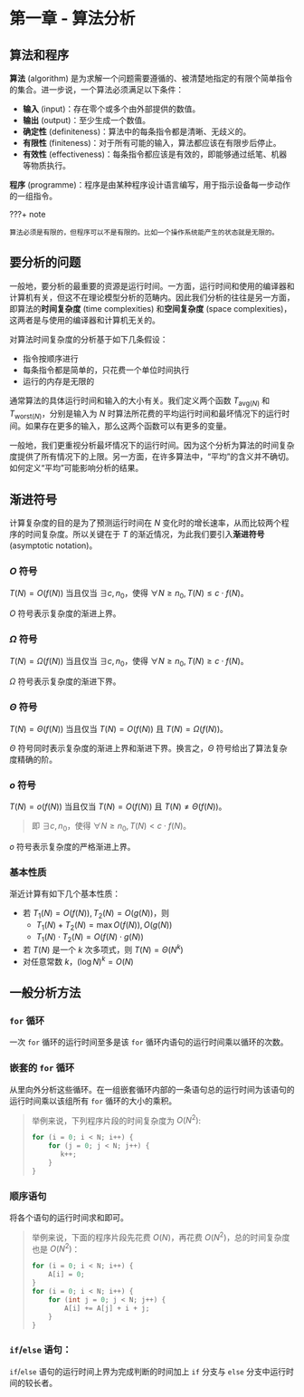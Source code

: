 # 第一章 - 算法分析

## 算法和程序

**算法** (algorithm) 是为求解一个问题需要遵循的、被清楚地指定的有限个简单指令的集合。进一步说，一个算法必须满足以下条件：

- **输入** (input)：存在零个或多个由外部提供的数值。
- **输出** (output)：至少生成一个数值。
- **确定性** (definiteness)：算法中的每条指令都是清晰、无歧义的。
- **有限性** (finiteness)：对于所有可能的输入，算法都应该在有限步后停止。
- **有效性** (effectiveness)：每条指令都应该是有效的，即能够通过纸笔、机器等物质执行。

**程序** (programme)：程序是由某种程序设计语言编写，用于指示设备每一步动作的一组指令。

???+ note

    算法必须是有限的，但程序可以不是有限的。比如一个操作系统能产生的状态就是无限的。

## 要分析的问题

一般地，要分析的最重要的资源是运行时间。一方面，运行时间和使用的编译器和计算机有关，但这不在理论模型分析的范畴内。因此我们分析的往往是另一方面，即算法的**时间复杂度** (time complexities) 和**空间复杂度** (space complexities)，这两者是与使用的编译器和计算机无关的。

对算法时间复杂度的分析基于如下几条假设：

- 指令按顺序进行
- 每条指令都是简单的，只花费一个单位时间执行
- 运行的内存是无限的

通常算法的具体运行时间和输入的大小有关。我们定义两个函数 $T_{\text{avg} (N)}$ 和 $T_{\text{worst} (N)}$，分别是输入为 $N$ 时算法所花费的平均运行时间和最坏情况下的运行时间。如果存在更多的输入，那么这两个函数可以有更多的变量。

一般地，我们更重视分析最坏情况下的运行时间。因为这个分析为算法的时间复杂度提供了所有情况下的上限。另一方面，在许多算法中，“平均”的含义并不确切。如何定义“平均”可能影响分析的结果。

## 渐进符号

计算复杂度的目的是为了预测运行时间在 $N$ 变化时的增长速率，从而比较两个程序的时间复杂度。所以关键在于 $T$ 的渐近情况，为此我们要引入**渐进符号** (asymptotic notation)。

### $O$ 符号

$T(N) = O(f(N))$ 当且仅当 $\exists c, n_{0}$，使得 $\forall N \geq n_{0}, T(N) \leq c \cdot f(N)$。

$O$ 符号表示复杂度的渐进上界。

### $\Omega$ 符号

$T(N) = \Omega(f(N))$ 当且仅当 $\exists c, n_{0}$，使得 $\forall N \geq n_{0}, T(N) \geq c \cdot f(N)$。

$\Omega$ 符号表示复杂度的渐进下界。

### $\Theta$ 符号

$T(N) = \Theta(f(N))$ 当且仅当 $T(N) = O(f(N))$ 且 $T(N) = \Omega(f(N))$。

$\Theta$ 符号同时表示复杂度的渐进上界和渐进下界。换言之，$\Theta$ 符号给出了算法复杂度精确的阶。

### $o$ 符号

$T(N) = o(f(N))$ 当且仅当 $T(N) = O(f(N))$ 且 $T(N) \neq \Theta(f(N))$。

> 即 $\exists c, n_{0}$，使得 $\forall N \geq n_{0}, T(N) < c \cdot f(N)$。

$o$ 符号表示复杂度的严格渐进上界。

### 基本性质

渐近计算有如下几个基本性质：

- 若 $T_{1}(N) = O(f(N)), T_{2}(N) = O(g(N))$，则
    - $T_{1}(N) + T_{2}(N) = \max {O(f(N)), O(g(N))}$
    - $T_{1}(N) \cdot T_{2}(N) = O(f(N) \cdot g(N))$
- 若 $T(N)$ 是一个 $k$ 次多项式，则 $T(N) = \Theta (N^{k})$
- 对任意常数 $k$，$(\log N)^{k} = O(N)$

## 一般分析方法

### `for` 循环

一次 `for` 循环的运行时间至多是该 `for` 循环内语句的运行时间乘以循环的次数。

### 嵌套的 `for` 循环

从里向外分析这些循环。在一组嵌套循环内部的一条语句总的运行时间为该语句的运行时间乘以该组所有 `for` 循环的大小的乘积。

> 举例来说，下列程序片段的时间复杂度为 $O(N^{2})$:
>
> ```c
> for (i = 0; i < N; i++) {
>     for (j = 0; j < N; j++) {
>        k++;
>     }
> }
> ```

### 顺序语句

将各个语句的运行时间求和即可。

> 举例来说，下面的程序片段先花费 $O(N)$，再花费 $O(N^{2})$，总的时间复杂度也是 $O(N^{2})$：
>
> ```c
> for (i = 0; i < N; i++) {
>     A[i] = 0;
> }
> for (i = 0; i < N; i++) {
>     for (int j = 0; j < N; j++) {
>         A[i] += A[j] + i + j;
>     }
> }
> ```

### `if`/`else` 语句：

`if`/`else` 语句的运行时间上界为完成判断的时间加上 `if` 分支与 `else` 分支中运行时间的较长者。
